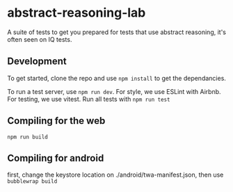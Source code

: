 # abstract-reasoning-lab

A suite of tests to get you prepared for tests that use abstract reasoning, it's often seen on IQ tests.

## Development
To get started, clone the repo and use ```npm install``` to get the dependancies.

To run a test server, use ```npm run dev```.
For style, we use ESLint with Airbnb.
For testing, we use vitest. Run all tests with ```npm run test```

## Compiling for the web
```npm run build```

## Compiling for android
first, change the keystore location on ./android/twa-manifest.json, then use
```bubblewrap build```